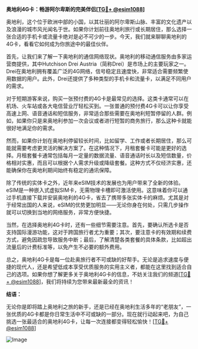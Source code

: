 **奥地利4G卡：畅游阿尔卑斯的完美伴侣[[TG💪+ @esim1088](https://t.me/s/esim1088)]**

奥地利，这个位于欧洲中部的小国，以其壮丽的阿尔卑斯山脉、丰富的文化遗产以及浪漫的城市风光闻名于世。如果你计划前往奥地利旅行或长期居住，那么选择一张合适的手机卡或流量卡绝对是必不可少的一步。今天，我们就来聊聊奥地利的4G卡，看看它如何成为你旅途中的最佳伙伴。

首先，让我们来了解一下奥地利的通信网络现状。奥地利的移动通信服务由多家运营商提供，其中Hutchison Drei Austria（简称Drei）是市场上的主要玩家之一。Drei在奥地利拥有覆盖广泛的4G网络，信号稳定且速度快，非常适合需要频繁使用数据的用户。此外，Drei还提供了多种类型的手机卡和流量卡，以满足不同用户的需求。

对于短期游客来说，购买一张预付费的4G卡是最常见的选择。这类卡通常可以在机场、火车站或各大电信营业厅轻松买到。一张普通的预付费4G卡可以让你享受高速上网、语音通话和短信服务，非常适合那些需要在奥地利短暂停留的人群。例如，如果你只是来奥地利参加一次会议或者进行短暂的商务旅行，那么这种卡就能很好地满足你的需求。

然而，如果你计划在奥地利停留较长时间，比如留学、工作或者长期居住，那么可能就需要考虑更灵活的解决方案了。在这种情况下，月租套餐卡可能是更好的选择。月租套餐卡通常包括每月一定量的数据流量、语音通话时长以及短信数量，价格相对实惠，而且可以根据个人需求升级或降级套餐。这种方式不仅经济实惠，还能确保你在奥地利期间始终有稳定的通讯保障。

除了传统的实体卡之外，近年来eSIM技术的发展也为用户带来了全新的体验。eSIM是一种嵌入式虚拟SIM卡，无需物理卡槽即可激活使用。这意味着你可以通过手机直接下载并安装奥地利的4G卡，省去了携带多张实体卡的麻烦。尤其是对于经常出国的人来说，eSIM的优势更加明显——无论你身在何处，只需几步操作就可以切换到当地的网络服务，非常方便快捷。

当然，在选择奥地利4G卡时，还有一些细节需要注意。首先，要确认所选卡是否支持国际漫游功能，这对于跨国旅行者尤为重要；其次，要注意卡的有效期和续费方式，避免因疏忽导致服务中断；最后，了解清楚各类套餐的具体条款，比如超出流量后的计费标准等，以免产生不必要的额外费用。

总之，奥地利4G卡是每一位赴奥旅行者不可或缺的好帮手。无论是追求速度与便捷的现代人，还是希望低成本享受优质服务的实用主义者，都能在这里找到适合自己的选项。如果你想了解更多关于奥地利4G卡的信息，不妨关注我们的频道[[TG💪+ @esim1088](https://t.me/s/esim1088)]，我们将持续为您带来最新最全的资讯！

**结语：**

无论你是即将踏上奥地利之旅的新手，还是已经在奥地利生活多年的“老朋友”，一张优质的4G卡都是你日常生活中不可或缺的一部分。现在就行动起来吧，为自己挑选一张最适合的奥地利4G卡，让每一次连接都变得轻松愉快！[[TG💪+ @esim1088](https://t.me/s/esim1088)] 

![Image](https://i.postimg.cc/4NQfJmqS/Snipaste-2025-05-13-00-14-12.png)